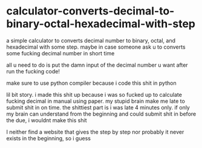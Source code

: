 # calculator-converts-decimal-to-binary-octal-hexadecimal-with-step
a simple calculator to converts decimal number to binary, octal, and hexadecimal with some step. maybe in case someone ask u to converts some fucking decimal number in short time

all u need to do is put the damn input of the decimal number u want after run the fucking code!

make sure to use python compiler because i code this shit in python

lil bit story. i made this shit up because i was so fucked up to calculate fucking decimal in manual using paper. my stupid brain make me late to submit shit in on time. the shittiest part is i was late 4 minutes only. if only my brain can understand from the beginning and could submit shit in before the due, i wouldnt make this shit

I neither find a website that gives the step by step nor probably it never exists in the beginning, so i guess 
